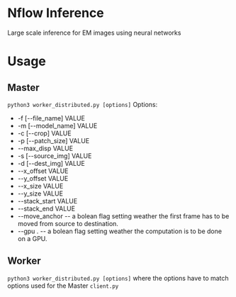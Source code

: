 # Nflow Inference
Large scale inference for EM images using neural networks

# Usage
 
## Master
```python3 worker_distributed.py [options]```
Options:

* -f [--file_name] VALUE
* -m [--model_name] VALUE
* -c [--crop] VALUE
* -p [--patch_size] VALUE
* --max_disp VALUE
* -s [--source_img] VALUE
* -d [--dest_img] VALUE
* --x_offset VALUE
* --y_offset VALUE
* --x_size VALUE
* --y_size VALUE
* --stack_start VALUE
* --stack_end VALUE
* --move_anchor -- a bolean flag setting weather the first frame has to be moved from source to destination.
* --gpu . -- a bolean flag setting weather the computation is to be done on a GPU.



## Worker 
```python3 worker_distributed.py [options]```
where the options have to match options used for the Master `client.py`

